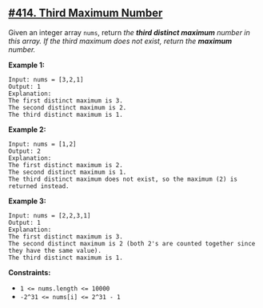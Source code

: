 ## [#414. Third Maximum Number](https://leetcode.com/problems/third-maximum-number/)

Given an integer array `nums`, return _the **third distinct maximum** number in this array. If the third maximum does not exist, return the **maximum** number._

**Example 1:**
````
Input: nums = [3,2,1]
Output: 1
Explanation:
The first distinct maximum is 3.
The second distinct maximum is 2.
The third distinct maximum is 1.
````

**Example 2:**
````
Input: nums = [1,2]
Output: 2
Explanation:
The first distinct maximum is 2.
The second distinct maximum is 1.
The third distinct maximum does not exist, so the maximum (2) is returned instead.
````

**Example 3:**
````
Input: nums = [2,2,3,1]
Output: 1
Explanation:
The first distinct maximum is 3.
The second distinct maximum is 2 (both 2's are counted together since they have the same value).
The third distinct maximum is 1.
````

**Constraints:**
* `1 <= nums.length <= 10000`
* `-2^31 <= nums[i] <= 2^31 - 1`